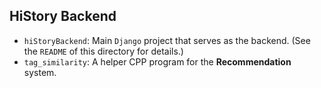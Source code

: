 ## HiStory Backend

* `hiStoryBackend`: Main `Django` project that serves as the backend. (See the `README` of this directory for details.)
* `tag_similarity`: A helper CPP program for the **Recommendation** system.
